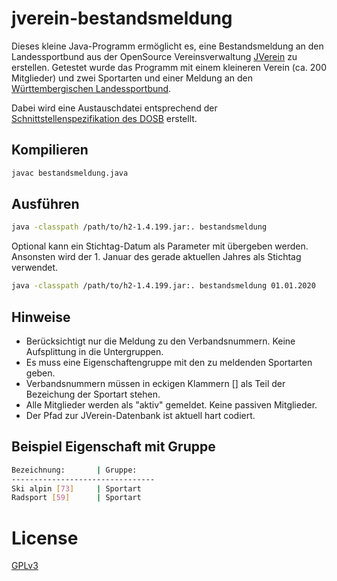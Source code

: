 # jverein-bestandsmeldung

Dieses kleine Java-Programm ermöglicht es, eine Bestandsmeldung an den Landessportbund aus der OpenSource Vereinsverwaltung [JVerein](https://www.jverein.de/) zu erstellen. Getestet wurde das Programm mit einem kleineren Verein (ca. 200 Mitglieder) und zwei Sportarten und einer Meldung an den [Württembergischen Landessportbund](https://www.wlsb.de/).

Dabei wird eine Austauschdatei entsprechend der [Schnittstellenspezifikation des DOSB](https://cdn.dosb.de/user_upload/www.dosb.de/LandingPage/Service-Medien/schnitt/lsb_schnitt.pdf) erstellt.

## Kompilieren
```bash
javac bestandsmeldung.java
```

## Ausführen
```bash
java -classpath /path/to/h2-1.4.199.jar:. bestandsmeldung
```
Optional kann ein Stichtag-Datum als Parameter mit übergeben werden. Ansonsten wird der 1. Januar des gerade aktuellen Jahres als Stichtag verwendet.
```bash
java -classpath /path/to/h2-1.4.199.jar:. bestandsmeldung 01.01.2020
```

## Hinweise
- Berücksichtigt nur die Meldung zu den Verbandsnummern. Keine Aufsplittung in die Untergruppen.
- Es muss eine Eigenschaftengruppe mit den zu meldenden Sportarten geben.
- Verbandsnummern müssen in eckigen Klammern [] als Teil der Bezeichung der Sportart stehen.
- Alle Mitglieder werden als "aktiv" gemeldet. Keine passiven Mitglieder.
- Der Pfad zur JVerein-Datenbank ist aktuell hart codiert.

## Beispiel Eigenschaft mit Gruppe
```bash
Bezeichnung:       | Gruppe:
--------------------------------
Ski alpin [73]     | Sportart
Radsport [59]      | Sportart
```

# License
[GPLv3](https://www.gnu.org/licenses/)
